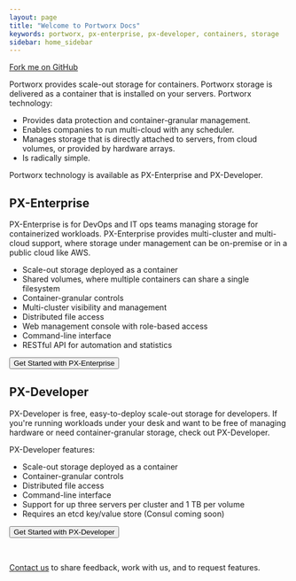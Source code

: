 ```yaml
---
layout: page
title: "Welcome to Portworx Docs"
keywords: portworx, px-enterprise, px-developer, containers, storage
sidebar: home_sidebar
---
```


<a class="github-fork-ribbon" href="http://portworx.github.com/px-doc" title="Fork me on GitHub">Fork me on GitHub</a>


Portworx provides scale-out storage for containers. Portworx storage is delivered as a container that is installed on your servers. Portworx technology:

* Provides data protection and container-granular management.
* Enables companies to run multi-cloud with any scheduler.
* Manages storage that is directly attached to servers, from cloud volumes, or provided by hardware arrays.
* Is radically simple.

Portworx technology is available as PX-Enterprise and PX-Developer.

## PX-Enterprise

PX-Enterprise is for DevOps and IT ops teams managing storage for containerized workloads. PX-Enterprise provides multi-cluster and multi-cloud support, where storage under management can be on-premise or in a public cloud like AWS.

* Scale-out storage deployed as a container
* Shared volumes, where multiple containers can share a single filesystem
* Container-granular controls
* Multi-cluster visibility and management
* Distributed file access
* Web management console with role-based access
* Command-line interface
* RESTful API for automation and statistics


<FORM METHOD="LINK" ACTION="get-started-px-enterprise.html">
<INPUT TYPE="submit" VALUE="Get Started with PX-Enterprise">
</FORM>


## PX-Developer

PX-Developer is free, easy-to-deploy scale-out storage for developers. If you're running workloads under your desk and want to be free of managing hardware or need container-granular storage, check out PX-Developer.

PX-Developer features:

* Scale-out storage deployed as a container
* Container-granular controls
* Distributed file access
* Command-line interface
* Support for up three servers per cluster and 1 TB per volume
* Requires an etcd key/value store (Consul coming soon)

<FORM METHOD="LINK" ACTION="get-started-px-developer.html">
<INPUT TYPE="submit" VALUE="Get Started with PX-Developer">
</FORM>
<br/>

[Contact us](http://portworx.com/contact-us/) to share feedback, work with us, and to request features.
